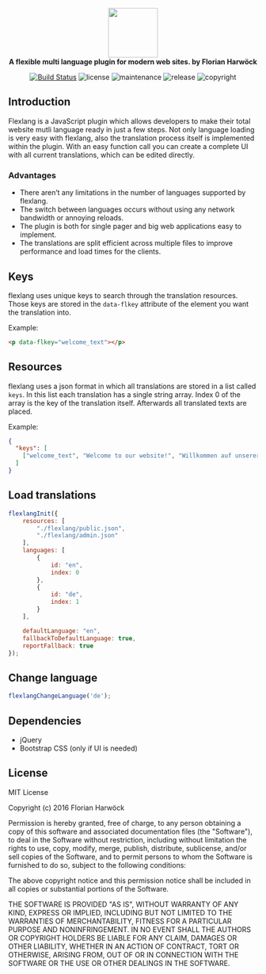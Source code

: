 <p align="center">
    <a href="#0">
        <img src="https://raw.githubusercontent.com/harwoeck/flexlang/master/logo/logo.png" height="100px">
    </a>
    <br>
    <strong>A flexible multi language plugin for modern web sites. by Florian Harwöck</strong>
</p>

<p align="center">
    <a href="https://travis-ci.org/harwoeck/flexlang"><img src="https://travis-ci.org/harwoeck/flexlang.svg?branch=master" alt="Build Status"></a>
    <img src="https://img.shields.io/badge/license-MIT%20license-blue.svg" alt="license">
    <img src="https://img.shields.io/badge/maintained%3F-yes-brightgreen.svg" alt="maintenance">
    <img src="https://img.shields.io/badge/release-beta%20development-orange.svg" alt="release">
    <img src="https://img.shields.io/badge/copyright-florian%20harwoeck%202016-red.svg" alt="copyright">
</p>

## Introduction
Flexlang is a JavaScript plugin which allows developers to make their total website mutli language ready in just a few steps. Not only language loading is very easy with flexlang, also the translation process itself is implemented within the plugin. With an easy function call you can create a complete UI with all current translations, which can be edited directly.

### Advantages
* There aren’t any limitations in the number of languages supported by flexlang.
* The switch between languages occurs without using any network bandwidth or annoying reloads.
* The plugin is both for single pager and big web applications easy to implement.
* The translations are split efficient across multiple files to improve performance and load times for the clients.

## Keys
flexlang uses unique keys to search through the translation resources. Those keys are stored in the `data-flkey` attribute of the element you want the translation into.

Example:
```html
<p data-flkey="welcome_text"></p>
```

## Resources
flexlang uses a json format in which all translations are stored in a list called `keys`. In this list each translation has a single string array. Index 0 of the array is the key of the translation itself. Afterwards all translated texts are placed.

Example:
```json
{
  "keys": [
    ["welcome_text", "Welcome to our website!", "Willkommen auf unserer Webseite!"]
  ]
}
```

## Load translations
```javascript
flexlangInit({
    resources: [
        "./flexlang/public.json",
        "./flexlang/admin.json"
    ],
    languages: [
        {
            id: "en",
            index: 0
        },
        {
            id: "de",
            index: 1
        }
    ],

    defaultLanguage: "en",
    fallbackToDefaultLanguage: true,
    reportFallback: true
});
```

## Change language
```javascript
flexlangChangeLanguage('de');
```

## Dependencies
* jQuery
* Bootstrap CSS (only if UI is needed) 

## License 
MIT License

Copyright (c) 2016 Florian Harwöck

Permission is hereby granted, free of charge, to any person obtaining a copy
of this software and associated documentation files (the "Software"), to deal
in the Software without restriction, including without limitation the rights
to use, copy, modify, merge, publish, distribute, sublicense, and/or sell
copies of the Software, and to permit persons to whom the Software is
furnished to do so, subject to the following conditions:

The above copyright notice and this permission notice shall be included in all
copies or substantial portions of the Software.

THE SOFTWARE IS PROVIDED "AS IS", WITHOUT WARRANTY OF ANY KIND, EXPRESS OR
IMPLIED, INCLUDING BUT NOT LIMITED TO THE WARRANTIES OF MERCHANTABILITY,
FITNESS FOR A PARTICULAR PURPOSE AND NONINFRINGEMENT. IN NO EVENT SHALL THE
AUTHORS OR COPYRIGHT HOLDERS BE LIABLE FOR ANY CLAIM, DAMAGES OR OTHER
LIABILITY, WHETHER IN AN ACTION OF CONTRACT, TORT OR OTHERWISE, ARISING FROM,
OUT OF OR IN CONNECTION WITH THE SOFTWARE OR THE USE OR OTHER DEALINGS IN THE
SOFTWARE.